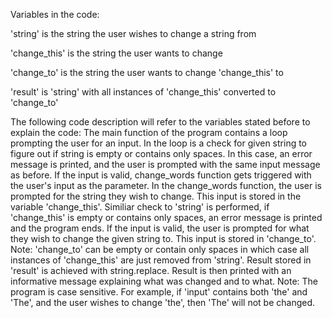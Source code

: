 Variables in the code:

'string' is the string the user wishes to change a string from

'change_this' is the string the user wants to change

'change_to' is the string the user wants to change 'change_this' to

'result' is 'string' with all instances of 'change_this' converted to 'change_to'

The following code description will refer to the variables stated before to explain the code:
The main function of the program contains a loop prompting the user for an input. In the loop is a check for given string to figure out if string is empty or contains only spaces. In this case, an error message is printed, and the user is prompted with the same input message as before. If the input is valid, change_words function gets triggered with the user's input as the parameter. In the change_words function, the user is prompted for the string they wish to change. This input is stored in the variable 'change_this'. Similiar check to 'string' is performed, if 'change_this' is empty or contains only spaces, an error message is printed and the program ends. If the input is valid, the user is prompted for what they wish to change the given string to. This input is stored in 'change_to'. Note: 'change_to' can be empty or contain only spaces in which case all instances of 'change_this' are just removed from 'string'. Result stored in 'result' is achieved with string.replace. Result is then printed with an informative message explaining what was changed and to what.
Note: The program is case sensitive. For example, if 'input' contains both 'the' and 'The', and the user wishes to change 'the', then 'The' will not be changed.
